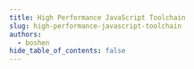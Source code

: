 ```yaml
---
title: High Performance JavaScript Toolchain
slug: high-performance-javascript-toolchain
authors:
  - boshen
hide_table_of_contents: false
---
```

